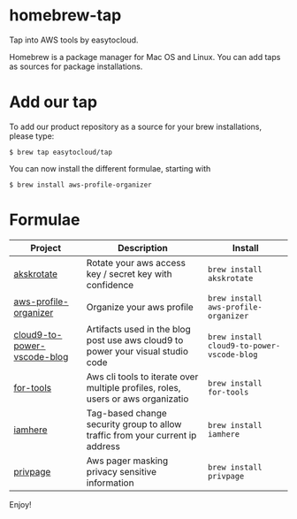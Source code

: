 # homebrew-tap

Tap into AWS tools by easytocloud.

Homebrew is a package manager for Mac OS and Linux. 
You can add taps as sources for package installations.

# Add our tap
To add our product repository as a source for your brew installations, please type:

``$ brew tap easytocloud/tap``

You can now install the different formulae, starting with

``$ brew install aws-profile-organizer``

# Formulae

<!-- project_table_start -->
| Project                                                                                   | Description                                                                      | Install                                    |
| ----------------------------------------------------------------------------------------- | -------------------------------------------------------------------------------- | ------------------------------------------ |
| [akskrotate](https://github.com/easytocloud/akskrotate)                                   | Rotate your aws access key / secret key with confidence                          | `brew install akskrotate`                  |
| [aws-profile-organizer](https://github.com/easytocloud/aws-profile-organizer)             | Organize your aws profile                                                        | `brew install aws-profile-organizer`       |
| [cloud9-to-power-vscode-blog](https://github.com/easytocloud/cloud9-to-power-vscode-blog) | Artifacts used in the blog post use aws cloud9 to power your visual studio code  | `brew install cloud9-to-power-vscode-blog` |
| [for-tools](https://github.com/easytocloud/for-tools)                                     | Aws cli tools to iterate over multiple profiles, roles, users or aws organizatio | `brew install for-tools`                   |
| [iamhere](https://github.com/easytocloud/iamhere)                                         | Tag-based change security group to allow traffic from your current ip address    | `brew install iamhere`                     |
| [privpage](https://github.com/easytocloud/privpage)                                       | Aws pager masking privacy sensitive information                                  | `brew install privpage`                    |
<!-- project_table_end -->

Enjoy!
